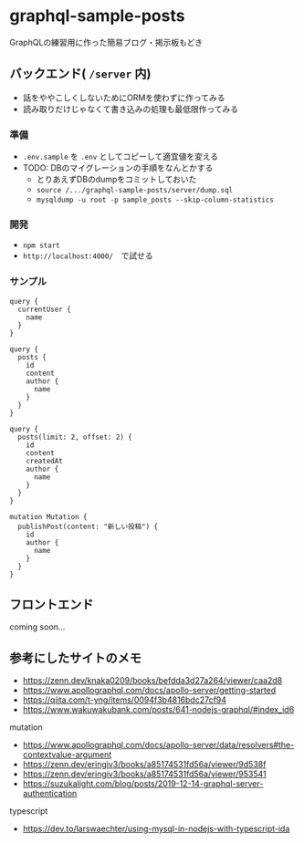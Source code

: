 # graphql-sample-posts

GraphQLの練習用に作った簡易ブログ・掲示板もどき


## バックエンド( `/server` 内)

* 話をややこしくしないためにORMを使わずに作ってみる
* 読み取りだけじゃなくて書き込みの処理も最低限作ってみる

### 準備

* `.env.sample` を `.env` としてコピーして適宜値を変える
* TODO: DBのマイグレーションの手順をなんとかする
    * とりあえずDBのdumpをコミットしておいた
    * `source /.../graphql-sample-posts/server/dump.sql`
    * `mysqldump -u root -p sample_posts --skip-column-statistics`

### 開発

* `npm start`
* `http://localhost:4000/`　で試せる

### サンプル

```
query {
  currentUser {
    name
  }
}

query {
  posts {
    id
    content
    author {
      name
    }
  }
}

query {
  posts(limit: 2, offset: 2) {
    id
    content
    createdAt
    author {
      name
    }
  }
}

mutation Mutation {
  publishPost(content: "新しい投稿") {
    id
    author {
      name
    }
  }
}
```

## フロントエンド

coming soon...

## 参考にしたサイトのメモ

* https://zenn.dev/knaka0209/books/befdda3d27a264/viewer/caa2d8
* https://www.apollographql.com/docs/apollo-server/getting-started
* https://qiita.com/t-yng/items/0094f3b4816bdc27cf94
* https://www.wakuwakubank.com/posts/641-nodejs-graphql/#index_id6

mutation

* https://www.apollographql.com/docs/apollo-server/data/resolvers#the-contextvalue-argument
* https://zenn.dev/eringiv3/books/a85174531fd56a/viewer/9d538f
* https://zenn.dev/eringiv3/books/a85174531fd56a/viewer/953541
* https://suzukalight.com/blog/posts/2019-12-14-graphql-server-authentication

typescript

* https://dev.to/larswaechter/using-mysql-in-nodejs-with-typescript-ida
